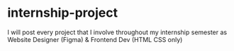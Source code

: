 # internship-project
I will post every project that I involve throughout my internship semester as Website Designer (Figma) &amp; Frontend Dev (HTML CSS only)
